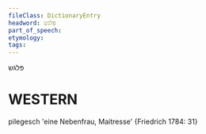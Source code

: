 ```yaml
---
fileClass: DictionaryEntry
headword: פּלגש
part_of_speech: 
etymology: 
tags: 
---
```

פּלגש

WESTERN
========

pilegesch 'eine Nebenfrau, Maitresse' {Friedrich 1784: 31}